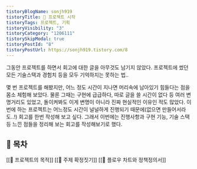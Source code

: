 ```yaml
---
tistoryBlogName: sonjh919
tistoryTitle: 🚩 프로젝트 시작
tistoryTags: 프로젝트, 기획
tistoryVisibility: "3"
tistoryCategory: "1206111"
tistorySkipModal: true
tistoryPostId: "8"
tistoryPostUrl: https://sonjh919.tistory.com/8
---
```

 그동안 프로젝트를 하면서 회고에 대한 글을 아무것도 남기지 않았다. 프로젝트에 썼던 모든 기술스택과 경험치 등을 모두 기억하지는 못하는 법..

몇 번 프로젝트를 해봤지만, 어느 정도 시간이 지나면 머리속에 남아있기 힘들다는 점을 몸소 체험해 보았다. 물론 그때는 구현에 급급하다, 따로 글을 쓸 시간이 없다 등 여러 변명거리도 있었고, 돌이켜봐도 이게 변명이 아니라 진짜 현실적인 이유인 적도 많았다. 이번에 하는 프로젝트는 어느정도 시간이 널널하게 진행되기 때문에(없으면 만들어서라도..!) 회고를 한번 작성해 보고 싶다.
그래서 이번에는 진행사항과 구현 기능, 기술 스택 등 느낀 점들을 정리해 보는 회고를 작성해보기로 했다. 

## 👀 목차
[[🚩 프로젝트의 목적]]
[[🚩 주제 확정짓기]]
[[🚩 플로우 차트와 정책정의서]]
